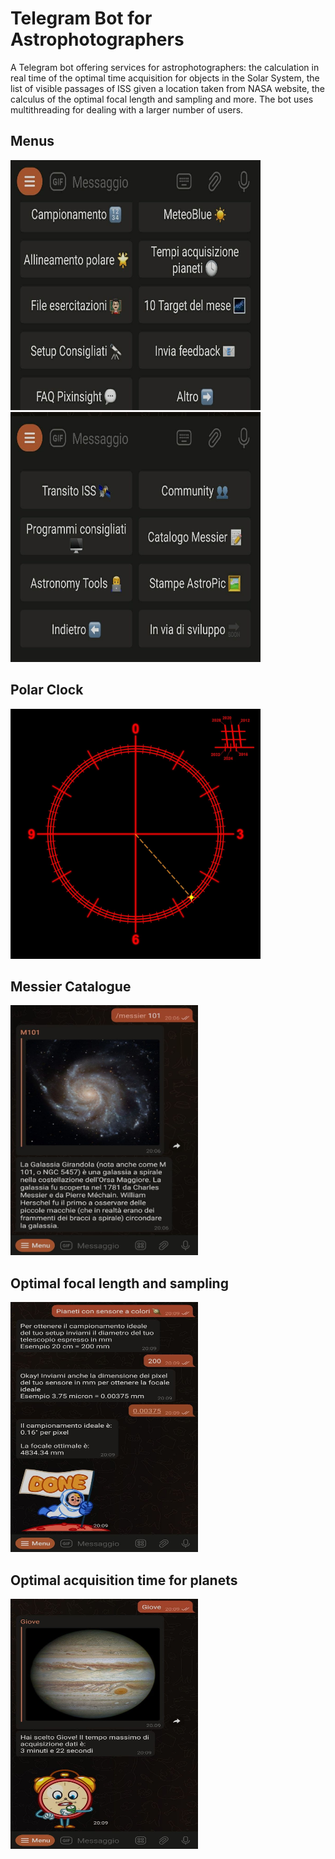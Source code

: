 # Telegram Bot for Astrophotographers
A Telegram bot offering services for astrophotographers: the calculation in real time of the optimal time acquisition for objects in the Solar System, the list of visible passages of ISS given a location
taken from NASA website, the calculus of the optimal focal length and sampling and more. The bot uses multithreading for dealing with a larger number of users.

## Menus
<img src="https://github.com/RedShy/telegram_bot_astrophotographers/blob/master/resources/images/menu1.jpg" width="400" height="400"> <img src="https://github.com/RedShy/telegram_bot_astrophotographers/blob/master/resources/images/menu2.jpg" width="400" height="400">

## Polar Clock
<img src="https://github.com/RedShy/telegram_bot_astrophotographers/blob/master/resources/images/polar_clock.jpg" width="400" height="400">

## Messier Catalogue
<img src="https://github.com/RedShy/telegram_bot_astrophotographers/blob/master/resources/images/messier.jpg" width="300" height="400">

## Optimal focal length and sampling
<img src="https://github.com/RedShy/telegram_bot_astrophotographers/blob/master/resources/images/sampling_planets.jpg" width="300" height="400">

## Optimal acquisition time for planets
<img src="https://github.com/RedShy/telegram_bot_astrophotographers/blob/master/resources/images/time_acquisition.jpg" width="300" height="400">
